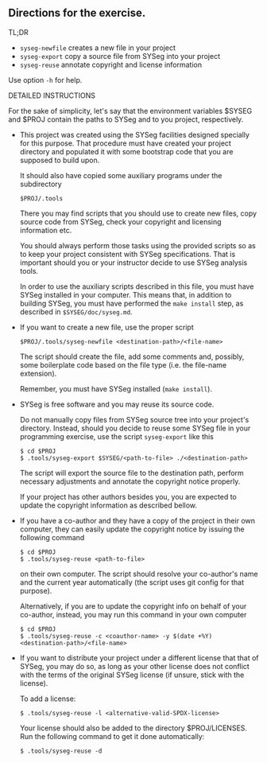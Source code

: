 <!--
   SPDX-FileCopyrightText: 2021 Monaco F. J. <monaco@usp.br>
  
   SPDX-License-Identifier: GPL-3.0-or-later

   This file is part of SYSeg, available at https://gitlab.com/monaco/syseg.
-->

Directions for the exercise.
 ------------------------------

 TL;DR

 * `syseg-newfile`    creates a new file in your project
 * `syseg-export`     copy a source file from SYSeg into your project
 * `syseg-reuse`      annotate copyright and license information

 Use option `-h` for help.

 DETAILED INSTRUCTIONS

 For the sake of simplicity, let's say that the environment variables $SYSEG
 and $PROJ contain the paths to SYSeg and to you project, respectively.

 * This project was created using the SYSeg facilities designed specially for 
   this purpose. That procedure must have created your project directory and
   populated it with some bootstrap code that you are supposed to build upon.
   
   It should also have copied some auxiliary programs under the subdirectory

   `$PROJ/.tools`
   
   There you may find scripts that you should use to create new files, copy 
   source code from SYSeg, check your copyright and licensing information etc.

   You should always perform those tasks using the provided scripts so as to
   keep your project consistent with SYSeg specifications. That is important
   should you or your instructor decide to use SYSeg analysis tools. 

   In order to use the auxiliary scripts described in this file, you must have
   SYSeg installed in your computer. This means that, in addition to building
   SYSeg, you must have performed the `make install` step, as described in 
   `$SYSEG/doc/syseg.md`.


 * If you want to create a new file, use the proper script

   `$PROJ/.tools/syseg-newfile <destination-path>/<file-name>`

   The script should create the file, add some comments and, possibly, some 
   boilerplate code based on the file type (i.e. the file-name extension).

   Remember, you must have SYSeg installed (`make install`).
	       
 * SYSeg is free software and you may reuse its source code.

   Do not manually copy files from SYSeg source tree into your project's 
   directory. Instead, should you decide to reuse some SYSeg file in your
   programming exercise, use the script `syseg-export` like this

   ```
   $ cd $PROJ
   $ .tools/syseg-export $SYSEG/<path-to-file> ./<destination-path>
   ```
   The script will export the source file to the destination path, perform 
   necessary adjustments and annotate the copyright notice properly. 

   If your project has other authors besides you, you are expected to update
   the copyright information as described bellow.

 * If you have a co-author and they have a copy of the project in their own
   computer, they can easily update the copyright notice by issuing the
   following command
 
   ```
   $ cd $PROJ
   $ .tools/syseg-reuse <path-to-file>
   ```

   on their own computer. The script should resolve your co-author's name and
   the current year automatically (the script uses git config for that purpose).

   Alternatively, if you are to update the copyright info on behalf of your
   co-author, instead, you may run this command in your own computer

   ```
   $ cd $PROJ
   $ .tools/syseg-reuse -c <coauthor-name> -y $(date +%Y) <destination-path>/<file-name>
   ```

 * If you want to distribute your project under a different license that that
   of SYSeg, you may do so, as long as your other license does not conflict 
   with the terms of the original SYSeg license (if unsure, stick with the
   license).

   To add a license:

   ```
   $ .tools/syseg-reuse -l <alternative-valid-SPDX-license>
   ```

   Your license should also be added to the directory $PROJ/LICENSES. Run the
   following command to get it done automatically:

   ```
   $ .tools/syseg-reuse -d
   ```

